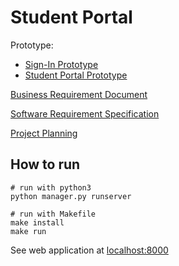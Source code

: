 # Student Portal

Prototype: 
+ [Sign-In Prototype](https://www.figma.com/file/doQuDs79b8DJ7furDcnods/Sign-in%2FAdmin?node-id=0%3A1)
+ [Student Portal Prototype](https://www.figma.com/file/v6puwR5EXUnNSkMtRISkfT/Student-Portal-UI?node-id=0%3A1)


[Business Requirement Document](https://onedrive.live.com/view.aspx?resid=908417BFD25F798A!13084&ithint=file%2cdocx&authkey=!APkQLOuhie3T2mc)

[Software Requirement Specification](https://docs.google.com/document/d/1eDgTFkZyetA1uI-7PTD1DScZC7zwa2NP/edit?usp=sharing&ouid=116400016434119392715&rtpof=true&sd=true
)

[Project Planning](https://app.ganttpro.com/shared/token/a20ba341a8e6c7447a22bb891d8aad4685d10f6a9b83bbf79450205fa50e74b0/927830 )

## How to run

```
# run with python3
python manager.py runserver
```

```
# run with Makefile
make install
make run
```

See web application at [localhost:8000](http://localhost:8000)

